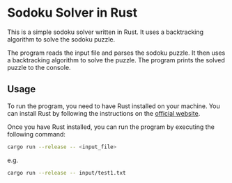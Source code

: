 # Sodoku Solver in Rust

This is a simple sodoku solver written in Rust. It uses a backtracking algorithm to solve the sodoku puzzle.

The program reads the input file and parses the sodoku puzzle. It then uses a backtracking algorithm to solve the puzzle. The program prints the solved puzzle to the console.

## Usage

To run the program, you need to have Rust installed on your machine. You can install Rust by following the instructions on the [official website](https://www.rust-lang.org/tools/install).

Once you have Rust installed, you can run the program by executing the following command:

```bash
cargo run --release -- <input_file>
```

e.g.

```bash
cargo run --release -- input/test1.txt
```
